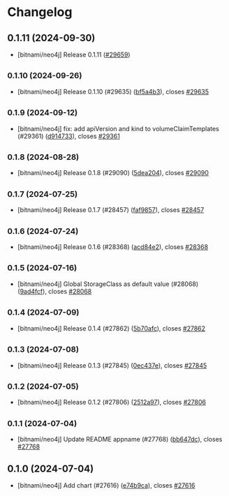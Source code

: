 # Changelog

## 0.1.11 (2024-09-30)

* [bitnami/neo4j] Release 0.1.11 ([#29659](https://github.com/bitnami/charts/pull/29659))

## <small>0.1.10 (2024-09-26)</small>

* [bitnami/neo4j] Release 0.1.10 (#29635) ([bf5a4b3](https://github.com/bitnami/charts/commit/bf5a4b3d9abc819ab50dfc5ed23a15f6026adf93)), closes [#29635](https://github.com/bitnami/charts/issues/29635)

## <small>0.1.9 (2024-09-12)</small>

* [bitnami/neo4j] fix: add apiVersion and kind to volumeClaimTemplates (#29361) ([d914733](https://github.com/bitnami/charts/commit/d9147330c652f867a430ac8e6751e31cc5f606b0)), closes [#29361](https://github.com/bitnami/charts/issues/29361)

## <small>0.1.8 (2024-08-28)</small>

* [bitnami/neo4j] Release 0.1.8 (#29090) ([5dea204](https://github.com/bitnami/charts/commit/5dea2043afc0d635f9d13540b8a28831b1fa72ad)), closes [#29090](https://github.com/bitnami/charts/issues/29090)

## <small>0.1.7 (2024-07-25)</small>

* [bitnami/neo4j] Release 0.1.7 (#28457) ([faf9857](https://github.com/bitnami/charts/commit/faf98576a58b48ac3b3dcb514d01af518c1602c9)), closes [#28457](https://github.com/bitnami/charts/issues/28457)

## <small>0.1.6 (2024-07-24)</small>

* [bitnami/neo4j] Release 0.1.6 (#28368) ([acd84e2](https://github.com/bitnami/charts/commit/acd84e25a4954ba19eae6fe52662656bfa92745d)), closes [#28368](https://github.com/bitnami/charts/issues/28368)

## <small>0.1.5 (2024-07-16)</small>

* [bitnami/neo4j] Global StorageClass as default value (#28068) ([9ad4fcf](https://github.com/bitnami/charts/commit/9ad4fcfe96d37943e9f886723a217de6bd0c67f2)), closes [#28068](https://github.com/bitnami/charts/issues/28068)

## <small>0.1.4 (2024-07-09)</small>

* [bitnami/neo4j] Release 0.1.4 (#27862) ([5b70afc](https://github.com/bitnami/charts/commit/5b70afc341b67b30a8fff8e693ef4cea29217a28)), closes [#27862](https://github.com/bitnami/charts/issues/27862)

## <small>0.1.3 (2024-07-08)</small>

* [bitnami/neo4j] Release 0.1.3 (#27845) ([0ec437e](https://github.com/bitnami/charts/commit/0ec437e34f521df34fb2d61a7e83e6c8a11acd48)), closes [#27845](https://github.com/bitnami/charts/issues/27845)

## <small>0.1.2 (2024-07-05)</small>

* [bitnami/neo4j] Release 0.1.2 (#27806) ([2512a97](https://github.com/bitnami/charts/commit/2512a9733bcfbe3e517dab1c057e66a8755525ca)), closes [#27806](https://github.com/bitnami/charts/issues/27806)

## <small>0.1.1 (2024-07-04)</small>

* [bitnami/neo4j] Update README appname (#27768) ([bb647dc](https://github.com/bitnami/charts/commit/bb647dc15589ec4ddd3714348812d90c85b87587)), closes [#27768](https://github.com/bitnami/charts/issues/27768)

## 0.1.0 (2024-07-04)

* [bitnami/neo4j] Add chart (#27616) ([e74b9ca](https://github.com/bitnami/charts/commit/e74b9ca8c835de26038be0f976233222958fd211)), closes [#27616](https://github.com/bitnami/charts/issues/27616)
